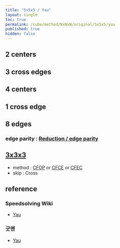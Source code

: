 ```yaml
---
title: "5x5x5 / Yau"
layout: single
toc: true
permalink: /cube/method/NxNxN/original/5x5x5/yau
published: true
hidden: false
---
```


<head>
  <base target="_blank">
</head>



## 2 centers



## 3 cross edges



## 4 centers



## 1 cross edge



## 8 edges

### edge parity : [Reduction / edge parity](#reduction)



## [3x3x3](/cube/method/NxNxN/original/3x3x3#method)

- method : [CFOP](/cube/method/NxNxN/original/3x3x3/cfop) or [CFCE](/cube/method/NxNxN/original/3x3x3/cfce) or [CFEC](/cube/method/NxNxN/original/3x3x3/cfec)
- skip : Cross



## reference

### Speedsolving Wiki

- [Yau](https://www.speedsolving.com/wiki/index.php/Yau_method)

### 굿맨

- [Yau](https://youtu.be/lAIrPuvfBQ0)
